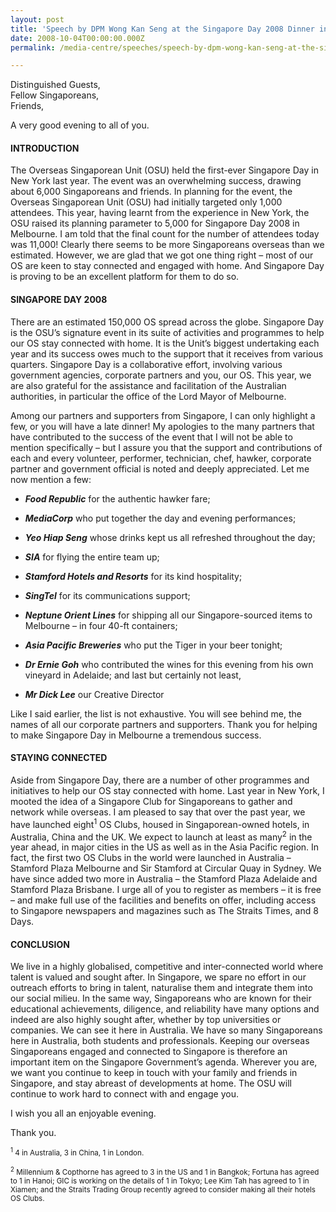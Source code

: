 ```yaml
---
layout: post
title: 'Speech by DPM Wong Kan Seng at the Singapore Day 2008 Dinner in Melbourne'
date: 2008-10-04T00:00:00.000Z
permalink: /media-centre/speeches/speech-by-dpm-wong-kan-seng-at-the-singapore-day-2008-dinner

---
```



Distinguished Guests,  
Fellow Singaporeans,  
Friends,  

A very good evening to all of you.  

#### **INTRODUCTION** 

The Overseas Singaporean Unit (OSU) held the first-ever Singapore Day in New York last year. The event was an overwhelming success, drawing about 6,000 Singaporeans and friends. In planning for the event, the Overseas Singaporean Unit (OSU) had initially targeted only 1,000 attendees. This year, having learnt from the experience in New York, the OSU raised its planning parameter to 5,000 for Singapore Day 2008 in Melbourne. I am told that the final count for the number of attendees today was 11,000! Clearly there seems to be more Singaporeans overseas than we estimated. However, we are glad that we got one thing right – most of our OS are keen to stay connected and engaged with home. And Singapore Day is proving to be an excellent platform for them to do so.

#### **SINGAPORE DAY 2008**

There are an estimated 150,000 OS spread across the globe. Singapore Day is the OSU’s signature event in its suite of activities and programmes to help our OS stay connected with home. It is the Unit’s biggest undertaking each year and its success owes much to the support that it receives from various quarters. Singapore Day is a collaborative effort, involving various government agencies, corporate partners and you, our OS. This year, we are also grateful for the assistance and facilitation of the Australian authorities, in particular the office of the Lord Mayor of Melbourne.

Among our partners and supporters from Singapore, I can only highlight a few, or you will have a late dinner! My apologies to the many partners that have contributed to the success of the event that I will not be able to mention specifically – but I assure you that the support and contributions of each and every volunteer, performer, technician, chef, hawker, corporate partner and government official is noted and deeply appreciated. Let me now mention a few:

* _**Food Republic**_ for the authentic hawker fare;

* _**MediaCorp**_ who put together the day and evening performances;

* _**Yeo Hiap Seng**_ whose drinks kept us all refreshed throughout the day;

* _**SIA**_ for flying the entire team up;

* _**Stamford Hotels and Resorts**_ for its kind hospitality;

* _**SingTel**_ for its communications support;

* _**Neptune Orient Lines**_ for shipping all our Singapore-sourced items to Melbourne – in four 40-ft containers;

* _**Asia Pacific Breweries**_ who put the Tiger in your beer tonight;

* _**Dr Ernie Goh**_ who contributed the wines for this evening from his own vineyard in Adelaide; and last but certainly not least,

* _**Mr Dick Lee**_ our Creative Director

Like I said earlier, the list is not exhaustive. You will see behind me, the names of all our corporate partners and supporters. Thank you for helping to make Singapore Day in Melbourne a tremendous success. 

#### **STAYING CONNECTED**

Aside from Singapore Day, there are a number of other programmes and initiatives to help our OS stay connected with home. Last year in New York, I mooted the idea of a Singapore Club for Singaporeans to gather and network while overseas. I am pleased to say that over the past year, we have launched eight<sup>1</sup> OS Clubs, housed in Singaporean-owned hotels, in Australia, China and the UK. We expect to launch at least as many<sup>2</sup> in the year ahead, in major cities in the US as well as in the Asia Pacific region. In fact, the first two OS Clubs in the world were launched in Australia – Stamford Plaza Melbourne and Sir Stamford at Circular Quay in Sydney. We have since added two more in Australia – the Stamford Plaza Adelaide and Stamford Plaza Brisbane. I urge all of you to register as members – it is free – and make full use of the facilities and benefits on offer, including access to Singapore newspapers and magazines such as The Straits Times, and 8 Days. 

#### **CONCLUSION**

We live in a highly globalised, competitive and inter-connected world where talent is valued and sought after. In Singapore, we spare no effort in our outreach efforts to bring in talent, naturalise them and integrate them into our social milieu. In the same way, Singaporeans who are known for their educational achievements, diligence, and reliability have many options and indeed are also highly sought after, whether by top universities or companies. We can see it here in Australia. We have so many Singaporeans here in Australia, both students and professionals. Keeping our overseas Singaporeans engaged and connected to Singapore is therefore an important item on the Singapore Government’s agenda. Wherever you are, we want you continue to keep in touch with your family and friends in Singapore, and stay abreast of developments at home. The OSU will continue to work hard to connect with and engage you. 

I wish you all an enjoyable evening. 

Thank you.

<sub><sup>1</sup> 4 in Australia, 3 in China, 1 in London.</sub> 

<sub><sup>2</sup> Millennium & Copthorne has agreed to 3 in the US and 1 in Bangkok; Fortuna has agreed to 1 in Hanoi; GIC is working on the details of 1 in Tokyo; Lee Kim Tah has agreed to 1 in Xiamen; and the Straits Trading Group recently agreed to consider making all their hotels OS Clubs.</sub>

